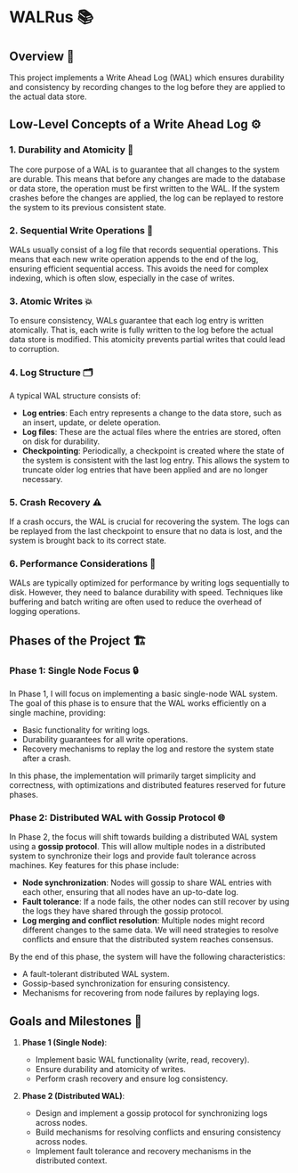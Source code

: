 # WALRus 📚

## Overview 🚀
This project implements a Write Ahead Log (WAL) which ensures durability and consistency by recording changes to the log before they are applied to the actual data store.
## Low-Level Concepts of a Write Ahead Log ⚙️

### 1. **Durability and Atomicity** 🔐
The core purpose of a WAL is to guarantee that all changes to the system are durable. This means that before any changes are made to the database or data store, the operation must be first written to the WAL. If the system crashes before the changes are applied, the log can be replayed to restore the system to its previous consistent state.

### 2. **Sequential Write Operations** 📝
WALs usually consist of a log file that records sequential operations. This means that each new write operation appends to the end of the log, ensuring efficient sequential access. This avoids the need for complex indexing, which is often slow, especially in the case of writes.

### 3. **Atomic Writes** 💥
To ensure consistency, WALs guarantee that each log entry is written atomically. That is, each write is fully written to the log before the actual data store is modified. This atomicity prevents partial writes that could lead to corruption.

### 4. **Log Structure** 🗂️
A typical WAL structure consists of:
   - **Log entries**: Each entry represents a change to the data store, such as an insert, update, or delete operation.
   - **Log files**: These are the actual files where the entries are stored, often on disk for durability.
   - **Checkpointing**: Periodically, a checkpoint is created where the state of the system is consistent with the last log entry. This allows the system to truncate older log entries that have been applied and are no longer necessary.

### 5. **Crash Recovery** ⚠️
If a crash occurs, the WAL is crucial for recovering the system. The logs can be replayed from the last checkpoint to ensure that no data is lost, and the system is brought back to its correct state.

### 6. **Performance Considerations** 🚀
WALs are typically optimized for performance by writing logs sequentially to disk. However, they need to balance durability with speed. Techniques like buffering and batch writing are often used to reduce the overhead of logging operations.

## Phases of the Project 🏗️

### Phase 1: **Single Node Focus** 🔒
In Phase 1, I will focus on implementing a basic single-node WAL system. The goal of this phase is to ensure that the WAL works efficiently on a single machine, providing:
   - Basic functionality for writing logs.
   - Durability guarantees for all write operations.
   - Recovery mechanisms to replay the log and restore the system state after a crash.
   
In this phase, the implementation will primarily target simplicity and correctness, with optimizations and distributed features reserved for future phases.

### Phase 2: **Distributed WAL with Gossip Protocol** 🌐
In Phase 2, the focus will shift towards building a distributed WAL system using a **gossip protocol**. This will allow multiple nodes in a distributed system to synchronize their logs and provide fault tolerance across machines. Key features for this phase include:
   - **Node synchronization**: Nodes will gossip to share WAL entries with each other, ensuring that all nodes have an up-to-date log.
   - **Fault tolerance**: If a node fails, the other nodes can still recover by using the logs they have shared through the gossip protocol.
   - **Log merging and conflict resolution**: Multiple nodes might record different changes to the same data. We will need strategies to resolve conflicts and ensure that the distributed system reaches consensus.

By the end of this phase, the system will have the following characteristics:
   - A fault-tolerant distributed WAL system.
   - Gossip-based synchronization for ensuring consistency.
   - Mechanisms for recovering from node failures by replaying logs.

## Goals and Milestones 🎯

1. **Phase 1 (Single Node)**:
   - Implement basic WAL functionality (write, read, recovery).
   - Ensure durability and atomicity of writes.
   - Perform crash recovery and ensure log consistency.

2. **Phase 2 (Distributed WAL)**:
   - Design and implement a gossip protocol for synchronizing logs across nodes.
   - Build mechanisms for resolving conflicts and ensuring consistency across nodes.
   - Implement fault tolerance and recovery mechanisms in the distributed context.
